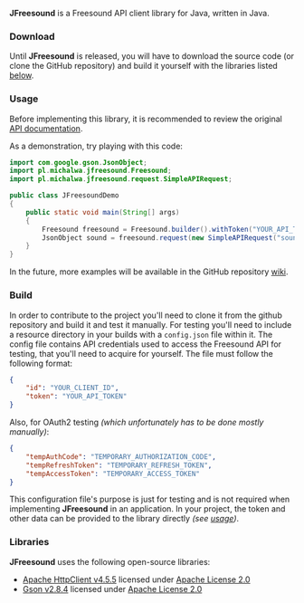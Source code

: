**JFreesound** is a Freesound API client library for Java, written in Java.

### Download
Until **JFreesound** is released, you will have to download the source code
(or clone the GitHub repository) and build it yourself with the libraries listed
[below](#libraries).

### Usage
Before implementing this library, it is recommended to review
the original [API documentation](https://freesound.org/docs/api/).

As a demonstration, try playing with this code:
```java
import com.google.gson.JsonObject;
import pl.michalwa.jfreesound.Freesound;
import pl.michalwa.jfreesound.request.SimpleAPIRequest;

public class JFreesoundDemo
{
    public static void main(String[] args)
    {
        Freesound freesound = Freesound.builder().withToken("YOUR_API_TOKEN").build();
        JsonObject sound = freesound.request(new SimpleAPIRequest("sounds", 1234), null);
    }
}
```
In the future, more examples will be available in the GitHub repository
[wiki](https://github.com/michalwa/JFreesound/wiki).

### Build
In order to contribute to the project you'll need to clone
it from the github repository and build it and test it manually.
For testing you'll need to include a resource directory in
your builds with a `config.json` file within it. The config file
contains API credentials used to access the Freesound API for testing,
that you'll need to acquire for yourself. The file must follow the
following format:
```json
{
    "id": "YOUR_CLIENT_ID",
    "token": "YOUR_API_TOKEN"
}
```
Also, for OAuth2 testing *(which unfortunately has to be done mostly manually)*:
```json
{
    "tempAuthCode": "TEMPORARY_AUTHORIZATION_CODE",
    "tempRefreshToken": "TEMPORARY_REFRESH_TOKEN",
    "tempAccessToken": "TEMPORARY_ACCESS_TOKEN"
}
```
This configuration file's purpose is just for testing and is not required
when implementing **JFreesound** in an application. In your project,
the token and other data can be provided to the library directly *(see [usage](#usage))*.

### Libraries
**JFreesound** uses the following open-source libraries:
  + [Apache HttpClient v4.5.5](https://hc.apache.org/httpcomponents-client-4.5.x/) licensed under [Apache License 2.0](http://www.apache.org/licenses/)
  + [Gson v2.8.4](https://github.com/google/gson) licensed under [Apache License 2.0](https://github.com/google/gson/blob/master/LICENSE)
